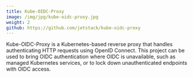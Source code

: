 ```yaml
---
title: Kube-OIDC-Proxy
image: /img/jpg/kube-oidc-proxy.jpg
weight: 2
github: https://github.com/jetstack/kube-oidc-proxy
---
```


Kube-OIDC-Proxy is a Kubernetes-based reverse proxy that handles authenticating
HTTP requests using OpenID Connect. This project can be used to bring OIDC
authentication where OIDC is unavailable, such as managed Kubernetes services, or to lock
down unauthenticated endpoints with OIDC access.
